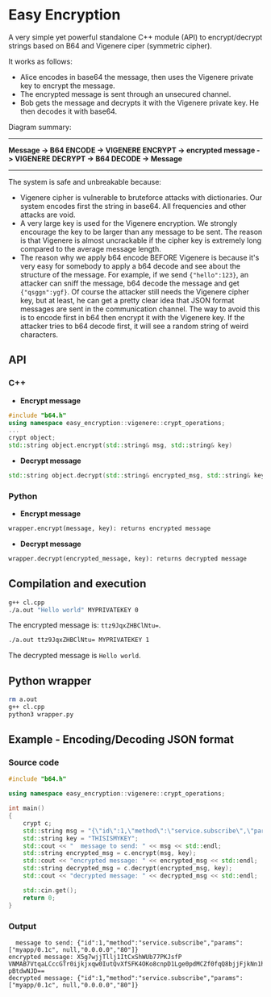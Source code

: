 # Easy Encryption
A very simple yet powerful standalone C++ module (API) to encrypt/decrypt strings based on B64 and Vigenere ciper (symmetric cipher).

It works as follows:

- Alice encodes in base64 the message, then uses the Vigenere private key to encrypt the message.
- The encrypted message is sent through an unsecured channel.
- Bob gets the message and decrypts it with the Vigenere private key. He then decodes it with base64.

Diagram summary:
_______________________________________________________________________________________________________________
**Message -> B64 ENCODE -> VIGENERE ENCRYPT -> encrypted message -> VIGENERE DECRYPT -> B64 DECODE -> Message**
_______________________________________________________________________________________________________________

The system is safe and unbreakable because:
- Vigenere cipher is vulnerable to bruteforce attacks with dictionaries. Our system encodes first the string in base64. All frequencies and other attacks are void.
- A very large key is used for the Vigenere encryption. We strongly encourage the key to be larger than any message to be sent. The reason is that Vigenere is almost uncrackable if the cipher key is extremely long compared to the average message length.
- The reason why we apply b64 encode BEFORE Vigenere is because it's very easy for somebody to apply a b64 decode and see about the structure of the message. For example, if we send `{"hello":123}`, an attacker can sniff the message, b64 decode the message and get `{"qsggn":ygf}`. Of course the attacker still needs the Vigenere cipher key, but at least, he can get a pretty clear idea that JSON format messages are sent in the communication channel. The way to avoid this is to encode first in b64 then encrypt it with the Vigenere key. If the attacker tries to b64 decode first, it will see a random string of weird characters.

## API

### C++

- **Encrypt message**
```c++
#include "b64.h"
using namespace easy_encryption::vigenere::crypt_operations;
...
crypt object;
std::string object.encrypt(std::string& msg, std::string& key)
```

- **Decrypt message**
```c++
std::string object.decrypt(std::string& encrypted_msg, std::string& key)
```

### Python

- **Encrypt message**
```python
wrapper.encrypt(message, key): returns encrypted message
```

- **Decrypt message**
```python
wrapper.decrypt(encrypted_message, key): returns decrypted message
```

## Compilation and execution
```bash
g++ cl.cpp
./a.out "Hello world" MYPRIVATEKEY 0
```

The encrypted message is: `ttz9JqxZHBClNtu=`.

```bash
./a.out ttz9JqxZHBClNtu= MYPRIVATEKEY 1
```

The decrypted message is `Hello world`.

## Python wrapper

```bash
rm a.out
g++ cl.cpp
python3 wrapper.py
```

## Example - Encoding/Decoding JSON format

### Source code
```c++
#include "b64.h"

using namespace easy_encryption::vigenere::crypt_operations;

int main()
{
	crypt c;
	std::string msg = "{\"id\":1,\"method\":\"service.subscribe\",\"params\":[\"myapp/0.1c\", null,\"0.0.0.0\",\"80\"]}";
	std::string key = "THISISMYKEY";
	std::cout << "  message to send: " << msg << std::endl;
	std::string encrypted_msg = c.encrypt(msg, key);
	std::cout << "encrypted message: " << encrypted_msg << std::endl;
	std::string decrypted_msg = c.decrypt(encrypted_msg, key);
	std::cout << "decrypted message: " << decrypted_msg << std::endl;

	std::cin.get();
	return 0;
}

```

### Output
```
  message to send: {"id":1,"method":"service.subscribe","params":["myapp/0.1c", null,"0.0.0.0","80"]}
encrypted message: X5g7wjjTllj1ItCxShWUb77PKJsfP VNMAB7VtqaLCccGTr0ijkjxqw0IutQvXfSFK4OKo8cnpD1Lge0pdMCZf0fqQ8bjjFjkNn1h pBtdwNJD==
decrypted message: {"id":1,"method":"service.subscribe","params":["myapp/0.1c", null,"0.0.0.0","80"]}
```
